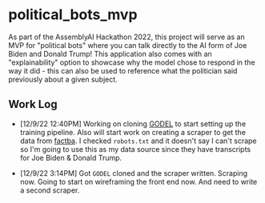 # political_bots_mvp
As part of the AssemblyAI Hackathon 2022, this project will serve as an MVP for "political bots" where you can talk directly to the AI form of Joe Biden and Donald Trump! This application also comes with an "explainability" option to showcase why the model chose to respond in the way it did - this can also be used to reference what the politician said previously about a given subject.

## Work Log
* [12/9/22 12:40PM] Working on cloning [GODEL](https://github.com/microsoft/GODEL) to start setting up the training pipeline. Also will start work on creating a scraper to get the data from [factba](https://factba.se/). I checked `robots.txt` and it doesn't say I can't scrape so I'm going to use this as my data source since they have transcripts for Joe Biden & Donald Trump.

* [12/9/22 3:14PM] Got `GODEL` cloned and the scraper written. Scraping now. Going to start on wireframing the front end now. And need to write a second scraper.